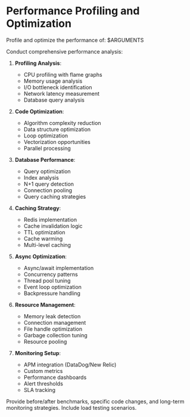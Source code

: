 # Performance Profiling and Optimization

Profile and optimize the performance of: $ARGUMENTS

Conduct comprehensive performance analysis:

1. **Profiling Analysis**:
   - CPU profiling with flame graphs
   - Memory usage analysis
   - I/O bottleneck identification
   - Network latency measurement
   - Database query analysis

2. **Code Optimization**:
   - Algorithm complexity reduction
   - Data structure optimization
   - Loop optimization
   - Vectorization opportunities
   - Parallel processing

3. **Database Performance**:
   - Query optimization
   - Index analysis
   - N+1 query detection
   - Connection pooling
   - Query caching strategies

4. **Caching Strategy**:
   - Redis implementation
   - Cache invalidation logic
   - TTL optimization
   - Cache warming
   - Multi-level caching

5. **Async Optimization**:
   - Async/await implementation
   - Concurrency patterns
   - Thread pool tuning
   - Event loop optimization
   - Backpressure handling

6. **Resource Management**:
   - Memory leak detection
   - Connection management
   - File handle optimization
   - Garbage collection tuning
   - Resource pooling

7. **Monitoring Setup**:
   - APM integration (DataDog/New Relic)
   - Custom metrics
   - Performance dashboards
   - Alert thresholds
   - SLA tracking

Provide before/after benchmarks, specific code changes, and long-term monitoring strategies. Include load testing scenarios.
